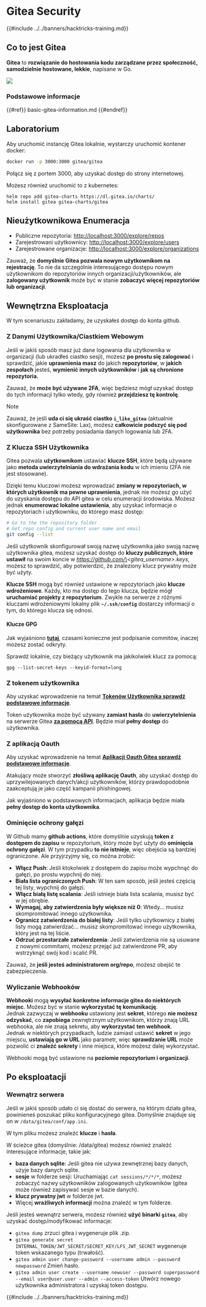 # Gitea Security

{{#include ../../banners/hacktricks-training.md}}

## Co to jest Gitea

**Gitea** to **rozwiązanie do hostowania kodu zarządzane przez społeczność, samodzielnie hostowane, lekkie**, napisane w Go.

![](<../../images/image (160).png>)

### Podstawowe informacje

{{#ref}}
basic-gitea-information.md
{{#endref}}

## Laboratorium

Aby uruchomić instancję Gitea lokalnie, wystarczy uruchomić kontener docker:
```bash
docker run -p 3000:3000 gitea/gitea
```
Połącz się z portem 3000, aby uzyskać dostęp do strony internetowej.

Możesz również uruchomić to z kubernetes:
```
helm repo add gitea-charts https://dl.gitea.io/charts/
helm install gitea gitea-charts/gitea
```
## Nieużytkownikowa Enumeracja

- Publiczne repozytoria: [http://localhost:3000/explore/repos](http://localhost:3000/explore/repos)
- Zarejestrowani użytkownicy: [http://localhost:3000/explore/users](http://localhost:3000/explore/users)
- Zarejestrowane organizacje: [http://localhost:3000/explore/organizations](http://localhost:3000/explore/organizations)

Zauważ, że **domyślnie Gitea pozwala nowym użytkownikom na rejestrację**. To nie da szczególnie interesującego dostępu nowym użytkownikom do repozytoriów innych organizacji/użytkowników, ale **zalogowany użytkownik** może być w stanie **zobaczyć więcej repozytoriów lub organizacji**.

## Wewnętrzna Eksploatacja

W tym scenariuszu zakładamy, że uzyskałeś dostęp do konta github.

### Z Danymi Użytkownika/Ciastkiem Webowym

Jeśli w jakiś sposób masz już dane logowania dla użytkownika w organizacji (lub ukradłeś ciastko sesji), możesz **po prostu się zalogować** i sprawdzić, jakie **uprawnienia masz** do jakich **repozytoriów**, w **jakich zespołach** jesteś, **wymienić innych użytkowników** i **jak są chronione repozytoria.**

Zauważ, że **może być używane 2FA**, więc będziesz mógł uzyskać dostęp do tych informacji tylko wtedy, gdy również **przejdziesz tę kontrolę**.

> [!NOTE]
> Zauważ, że jeśli **uda ci się ukraść ciastko `i_like_gitea`** (aktualnie skonfigurowane z SameSite: Lax), możesz **całkowicie podszyć się pod użytkownika** bez potrzeby posiadania danych logowania lub 2FA.

### Z Klucza SSH Użytkownika

Gitea pozwala **użytkownikom** ustawiać **klucze SSH**, które będą używane jako **metoda uwierzytelniania do wdrażania kodu** w ich imieniu (2FA nie jest stosowane).

Dzięki temu kluczowi możesz wprowadzać **zmiany w repozytoriach, w których użytkownik ma pewne uprawnienia**, jednak nie możesz go użyć do uzyskania dostępu do API gitea w celu enumeracji środowiska. Możesz jednak **enumerować lokalne ustawienia**, aby uzyskać informacje o repozytoriach i użytkowniku, do którego masz dostęp:
```bash
# Go to the the repository folder
# Get repo config and current user name and email
git config --list
```
Jeśli użytkownik skonfigurował swoją nazwę użytkownika jako swoją nazwę użytkownika gitea, możesz uzyskać dostęp do **kluczy publicznych, które ustawił** na swoim koncie w _https://github.com/\<gitea_username>.keys_, możesz to sprawdzić, aby potwierdzić, że znaleziony klucz prywatny może być użyty.

**Klucze SSH** mogą być również ustawione w repozytoriach jako **klucze wdrożeniowe**. Każdy, kto ma dostęp do tego klucza, będzie mógł **uruchamiać projekty z repozytorium**. Zwykle na serwerze z różnymi kluczami wdrożeniowymi lokalny plik **`~/.ssh/config`** dostarczy informacji o tym, do którego klucza się odnosi.

#### Klucze GPG

Jak wyjaśniono [**tutaj**](https://github.com/carlospolop/hacktricks-cloud/blob/master/pentesting-ci-cd/gitea-security/broken-reference/README.md), czasami konieczne jest podpisanie commitów, inaczej możesz zostać odkryty.

Sprawdź lokalnie, czy bieżący użytkownik ma jakikolwiek klucz za pomocą:
```shell
gpg --list-secret-keys --keyid-format=long
```
### Z tokenem użytkownika

Aby uzyskać wprowadzenie na temat [**Tokenów Użytkownika sprawdź podstawowe informacje**](basic-gitea-information.md#personal-access-tokens).

Token użytkownika może być używany **zamiast hasła** do **uwierzytelnienia** na serwerze Gitea [**za pomocą API**](https://try.gitea.io/api/swagger#/). Będzie miał **pełny dostęp** do użytkownika.

### Z aplikacją Oauth

Aby uzyskać wprowadzenie na temat [**Aplikacji Oauth Gitea sprawdź podstawowe informacje**](./#with-oauth-application).

Atakujący może stworzyć **złośliwą aplikację Oauth**, aby uzyskać dostęp do uprzywilejowanych danych/akcji użytkowników, którzy prawdopodobnie zaakceptują je jako część kampanii phishingowej.

Jak wyjaśniono w podstawowych informacjach, aplikacja będzie miała **pełny dostęp do konta użytkownika**.

### Ominięcie ochrony gałęzi

W Github mamy **github actions**, które domyślnie uzyskują **token z dostępem do zapisu** w repozytorium, który może być użyty do **ominięcia ochrony gałęzi**. W tym przypadku **to nie istnieje**, więc obejścia są bardziej ograniczone. Ale przyjrzyjmy się, co można zrobić:

- **Włącz Push**: Jeśli ktokolwiek z dostępem do zapisu może wypchnąć do gałęzi, po prostu wypchnij do niej.
- **Biała lista ograniczonych Push**: W ten sam sposób, jeśli jesteś częścią tej listy, wypchnij do gałęzi.
- **Włącz białą listę scalania**: Jeśli istnieje biała lista scalania, musisz być w jej obrębie.
- **Wymagaj, aby zatwierdzenia były większe niż 0**: Wtedy... musisz skompromitować innego użytkownika.
- **Ogranicz zatwierdzenia do białej listy**: Jeśli tylko użytkownicy z białej listy mogą zatwierdzać... musisz skompromitować innego użytkownika, który jest na tej liście.
- **Odrzuć przestarzałe zatwierdzenia**: Jeśli zatwierdzenia nie są usuwane z nowymi commitami, możesz przejąć już zatwierdzone PR, aby wstrzyknąć swój kod i scalić PR.

Zauważ, że **jeśli jesteś administratorem org/repo**, możesz obejść te zabezpieczenia.

### Wyliczanie Webhooków

**Webhooki** mogą **wysyłać konkretne informacje gitea do niektórych miejsc**. Możesz być w stanie **wykorzystać tę komunikację**.\
Jednak zazwyczaj w **webhooku** ustawiony jest **sekret**, którego **nie możesz odzyskać**, co **zapobiega** zewnętrznym użytkownikom, którzy znają URL webhooka, ale nie znają sekretu, aby **wykorzystać ten webhook**.\
Jednak w niektórych przypadkach, ludzie zamiast ustawić **sekret** w jego miejscu, **ustawiają go w URL** jako parametr, więc **sprawdzanie URL** może pozwolić ci **znaleźć sekrety** i inne miejsca, które możesz dalej wykorzystać.

Webhooki mogą być ustawione na **poziomie repozytorium i organizacji**.

## Po eksploatacji

### Wewnątrz serwera

Jeśli w jakiś sposób udało ci się dostać do serwera, na którym działa gitea, powinieneś poszukać pliku konfiguracyjnego gitea. Domyślnie znajduje się on w `/data/gitea/conf/app.ini`.

W tym pliku możesz znaleźć **klucze** i **hasła**.

W ścieżce gitea (domyślnie: /data/gitea) możesz również znaleźć interesujące informacje, takie jak:

- **baza danych sqlite**: Jeśli gitea nie używa zewnętrznej bazy danych, użyje bazy danych sqlite.
- **sesje** w folderze sesji: Uruchamiając `cat sessions/*/*/*`, możesz zobaczyć nazwy użytkowników zalogowanych użytkowników (gitea może również zapisywać sesje w bazie danych).
- **klucz prywatny jwt** w folderze jwt.
- Więcej **wrażliwych informacji** można znaleźć w tym folderze.

Jeśli jesteś wewnątrz serwera, możesz również **użyć binarki `gitea`**, aby uzyskać dostęp/modyfikować informacje:

- `gitea dump` zrzuci gitea i wygeneruje plik .zip.
- `gitea generate secret INTERNAL_TOKEN/JWT_SECRET/SECRET_KEY/LFS_JWT_SECRET` wygeneruje token wskazanego typu (trwałość).
- `gitea admin user change-password --username admin --password newpassword` Zmień hasło.
- `gitea admin user create --username newuser --password superpassword --email user@user.user --admin --access-token` Utwórz nowego użytkownika administratora i uzyskaj token dostępu.

{{#include ../../banners/hacktricks-training.md}}
